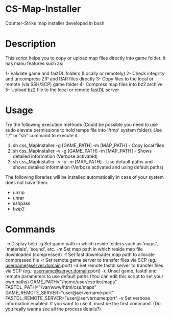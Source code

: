 # CS-Map-Installer
Counter-Strike map installer developed in bash

# Description
This script helps you to copy or upload map files directly into game folder. It has manu features such as:

1- Validate game and fastDL folders (Locally or remotely)
2- Check integrity and uncompress ZIP and RAR files directly
3- Copy files to the local or remote (via SSH/SCP) game folder
4- Compress map files into bz2 archive
5- Upload bz2 file to the local or remote fastDL server

# Usage
Try the following execution methods (Could be possible you need to use sudo elevate permissions to hold temps file into '/tmp' system folder):
Use "./" or "sh" command to execute it.
1) sh css_MapInstaller -g [GAME_PATH] -m [MAP_PATH] 	  - Copy local files
2) sh css_MapInstaller -v -g [GAME_PATH] -m [MAP_PATH]  - Shows detailed information (Verbose activated)
3) sh css_MapInstaller -v -u -m [MAP_PATH] 			        - Use default paths and shows detailed information (Verbose activated and using default paths)

The following libraries will be installed automatically in case of your system does not have them:
- unzip
- unrar
- sshpass
- bzip2

# Commands
-h         Display help
-g         Set game path in which reside folders such as 'maps', 'materials', 'sound', etc.
-m         Set map path in which reside map file downloaded (compressed)
-f         Set fast downloader map path to allocate compressed file
-r         Set remote game server to transfer files via SCP (eg.: username@server.domain:port)
-d         Set remote fastdl server to transfer files via SCP (eg.: username@server.domain:port)
-u         Unset game, fastdl and remote parameters to use default paths (You can edit this script to set your own paths)
           GAME_PATH="/home/user/cstrike/maps"
           FASTDL_PATH="/var/www/html/css/maps"
           GAME_REMOTE_SERVER="user@servername:port"
           FASTDL_REMOTE_SERVER="user@servername:port"
-v		   Set verbose information enabled. If you want to use it, must be the first command. (Do you really wanna see all the process details?)
